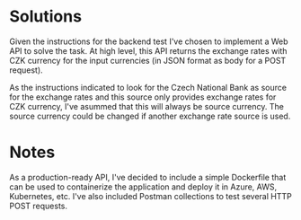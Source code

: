 # Solutions

Given the instructions for the backend test I've chosen to implement a Web API to solve the task.
At high level, this API returns the exchange rates with CZK currency for the input currencies (in JSON format as body for a POST request).

As the instructions indicated to look for the Czech National Bank as source for the exchange rates and this source only provides exchange rates for CZK currency, I've asummed that this will always be source currency.
The source currency could be changed if another exchange rate source is used.

# Notes

As a production-ready API, I've decided to include a simple Dockerfile that can be used to containerize the application and deploy it in Azure, AWS, Kubernetes, etc.
I've also included Postman collections to test several HTTP POST requests.